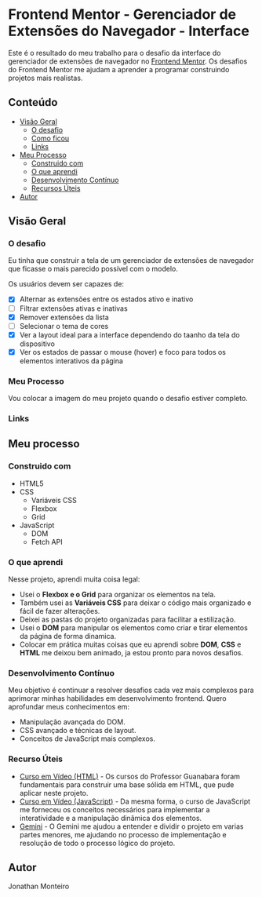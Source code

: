 # Frontend Mentor - Gerenciador de Extensões do Navegador - Interface

Este é o resultado do meu trabalho para o desafio da interface do gerenciador de extensões de navegador no [Frontend Mentor](https://www.frontendmentor.io/challenges/browser-extension-manager-ui-yNZnOfsMAp). Os desafios do Frontend Mentor me ajudam a aprender a programar construindo projetos mais realistas.

## Conteúdo

- [Visão Geral](#visão-geral)
  - [O desafio](#o-desafio)
  - [Como ficou](#como-ficou)
  - [Links](#links)
- [Meu Processo](#meu-processo)
  - [Construido com](#construido-com)
  - [O que aprendi](#o-que-aprendi)
  - [Desenvolvimento Contínuo](#desenvolvimento-contínuo)
  - [Recursos Úteis](#recursos-úteis)
- [Autor](#autor)

## Visão Geral

### O desafio

Eu tinha que construir a tela de um gerenciador de extensões de navegador que ficasse o mais parecido possível com o modelo.

Os usuários devem ser capazes de:

- [x] Alternar as extensões entre os estados ativo e inativo
- [ ] Filtrar extensões ativas e inativas
- [x] Remover extensões da lista
- [ ] Selecionar o tema de cores
- [x] Ver a layout ideal para a interface dependendo do taanho da tela do dispositivo
- [x] Ver os estados de passar o mouse (hover) e foco para todos os elementos interativos da página

### Meu Processo

Vou colocar a imagem do meu projeto quando o desafio estiver completo.

### Links

## Meu processo

### Construido com

- HTML5 
- CSS 
  - Variáveis CSS
  - Flexbox 
  - Grid 
- JavaScript 
  - DOM 
  - Fetch API 

### O que aprendi

Nesse projeto, aprendi muita coisa legal:

- Usei o **Flexbox e o Grid** para organizar os elementos na tela.
- Também usei as **Variáveis CSS** para deixar o código mais organizado e fácil de fazer alterações.
- Deixei as pastas do projeto organizadas para facilitar a estilização.
- Usei o **DOM** para manipular os elementos como criar e tirar elementos da página de forma dinamica.
- Colocar em prática muitas coisas que eu aprendi sobre **DOM**, **CSS** e **HTML** me deixou bem animado, ja estou pronto para novos desafios.

### Desenvolvimento Contínuo

Meu objetivo é continuar a resolver desafios cada vez mais complexos para aprimorar minhas habilidades em desenvolvimento frontend. Quero aprofundar meus conhecimentos em:

- Manipulação avançada do DOM.
- CSS avançado e técnicas de layout.
- Conceitos de JavaScript mais complexos.

### Recurso Úteis

- [Curso em Vídeo (HTML)](https://www.cursoemvideo.com/) - Os cursos do Professor Guanabara foram fundamentais para construir uma base sólida em HTML, que pude aplicar neste projeto.
- [Curso em Vídeo (JavaScript)](https://www.cursoemvideo.com/) - Da mesma forma, o curso de JavaScript me forneceu os conceitos necessários para implementar a interatividade e a manipulação dinâmica dos elementos.
- [Gemini](https://gemini.google.com/) - O Gemini me ajudou a entender e dividir o projeto em varias partes menores, me ajudando no processo de implementação e resolução de todo o processo lógico do projeto.

## Autor

Jonathan Monteiro